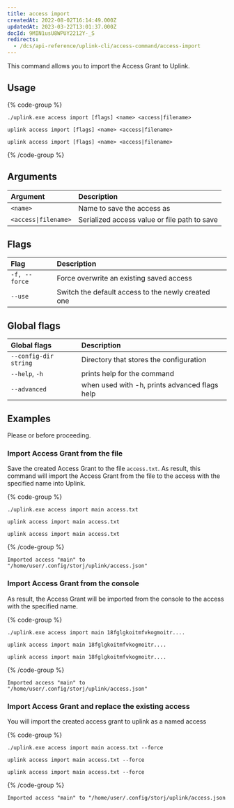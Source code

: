 ```yaml
---
title: access import
createdAt: 2022-08-02T16:14:49.000Z
updatedAt: 2023-03-22T13:01:37.000Z
docId: 9MIN1usU8WPUY2212Y-_S
redirects:
  - /dcs/api-reference/uplink-cli/access-command/access-import
---
```


This command allows you to import the Access Grant to Uplink.

## Usage

{% code-group %}
```windows
./uplink.exe access import [flags] <name> <access|filename>
```

```macos
uplink access import [flags] <name> <access|filename>
```

```linux
uplink access import [flags] <name> <access|filename>
```
{% /code-group %}

## Arguments

| Argument             | Description                                  |
| :------------------- | :------------------------------------------- |
| `<name>`             | Name to save the access as                   |
| `<access\|filename>` | Serialized access value or file path to save |

## Flags

| Flag          | Description                                        |
| :------------ | :------------------------------------------------- |
| `-f, --force` | Force overwrite an existing saved access           |
| `--use`       | Switch the default access to the newly created one |

## Global flags

| Global flags          | Description                                   |
| :-------------------- | :-------------------------------------------- |
| `--config-dir string` | Directory that stores the configuration       |
| `--help`, `-h`        | prints help for the command                   |
| `--advanced`          | when used with -h, prints advanced flags help |

## Examples

Please [](docId\:b4-QgUOxVHDHSIWpAf3hG)  or [](docId\:OXSINcFRuVMBacPvswwNU) before proceeding.

### Import Access Grant from the file

Save the created Access Grant to the file `access.txt`. As result, this command will import the Access Grant from the file to the access with the specified name into Uplink.

{% code-group %}
```windows
./uplink.exe access import main access.txt
```

```macos
uplink access import main access.txt
```

```linux
uplink access import main access.txt
```
{% /code-group %}

```Text
Imported access "main" to "/home/user/.config/storj/uplink/access.json"
```

### Import Access Grant from the console

As result, the Access Grant will be imported from the console to the access with the specified name.

{% code-group %}
```windows
./uplink.exe access import main 18fglgkoitmfvkogmoitr....
```

```linux
uplink access import main 18fglgkoitmfvkogmoitr....
```

```macos
uplink access import main 18fglgkoitmfvkogmoitr....
```
{% /code-group %}

```Text
Imported access "main" to "/home/user/.config/storj/uplink/access.json"
```

### Import Access Grant and replace the existing access

You will import the created access grant to uplink as a named access

{% code-group %}
```windows
./uplink.exe access import main access.txt --force
```

```linux
uplink access import main access.txt --force
```

```macos
uplink access import main access.txt --force
```
{% /code-group %}

```Text
Imported access "main" to "/home/user/.config/storj/uplink/access.json
```

